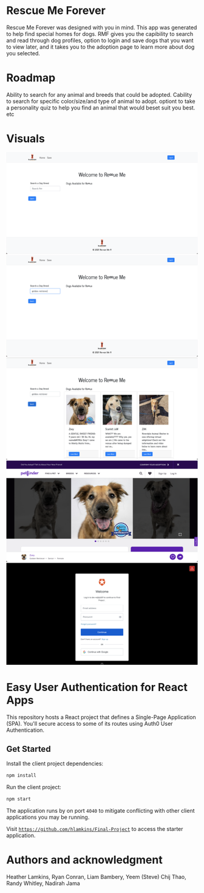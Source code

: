 
# Rescue Me Forever 

Rescue Me Forever was designed with you in mind. This app was generated to help find special homes for dogs. RMF gives you the capibility to search and read through dog profiles, option to login and save dogs that you want to view later, and it takes you to the adoption page to learn more about dog you selected. 


# Roadmap

Ability to search for any animal and breeds that could be adopted. 
Cability to search for specific color/size/and type of animal to adopt.
optiont to take a personality quiz to help you find an animal that would beset suit you best.
etc



# Visuals

![Home Page](client/images/homepage.png)
![Search via breed type](client/images/homepagewithtext.png)
![Search Result](client/images/result.png)
![Adoption Page](client/images/adoptionpage.png)
![Login Page](client/images/loginpage.png)



# Easy User Authentication for React Apps

This repository hosts a React project that defines a Single-Page Application (SPA). You'll secure access to some of its routes using Auth0 User Authentication.

## Get Started

Install the client project dependencies:

```bash
npm install
````

Run the client project:

```bash
npm start
```

The application runs by on port `4040` to mitigate conflicting with other client applications you may be running.

Visit [`https://github.com/hlamkins/Final-Project`](https://github.com/hlamkins/Final-Project) to access the starter application.



# Authors and acknowledgment

Heather Lamkins, Ryan Conran, Liam Bambery, Yeem (Steve) Chij Thao, Randy Whitley, Nadirah Jama



